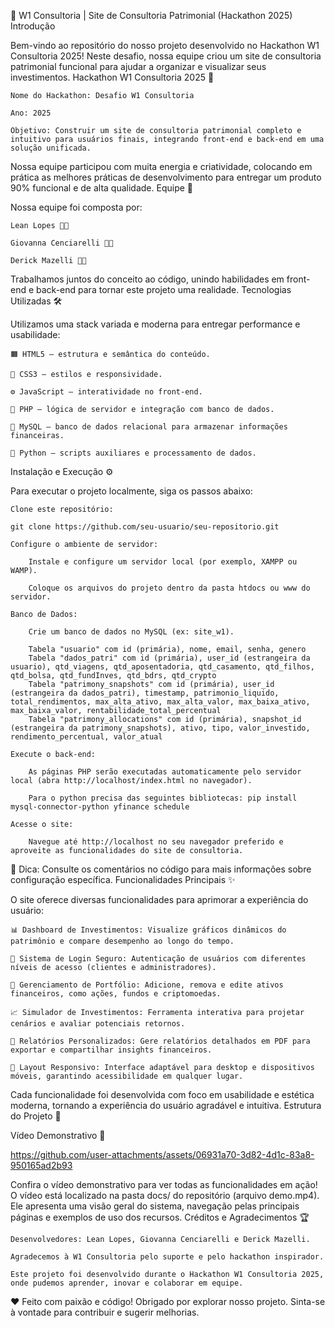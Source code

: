 🌟 W1 Consultoria | Site de Consultoria Patrimonial (Hackathon 2025)
Introdução

Bem-vindo ao repositório do nosso projeto desenvolvido no Hackathon W1 Consultoria 2025! Neste desafio, nossa equipe criou um site de consultoria patrimonial funcional para ajudar a organizar e visualizar seus investimentos.
Hackathon W1 Consultoria 2025 🎉

    Nome do Hackathon: Desafio W1 Consultoria

    Ano: 2025

    Objetivo: Construir um site de consultoria patrimonial completo e intuitivo para usuários finais, integrando front-end e back-end em uma solução unificada.

Nossa equipe participou com muita energia e criatividade, colocando em prática as melhores práticas de desenvolvimento para entregar um produto 90% funcional e de alta qualidade.
Equipe 🚀

Nossa equipe foi composta por:

    Lean Lopes 👨‍💻

    Giovanna Cenciarelli 👩‍💻

    Derick Mazelli 👨‍💻

Trabalhamos juntos do conceito ao código, unindo habilidades em front-end e back-end para tornar este projeto uma realidade.
Tecnologias Utilizadas 🛠️

Utilizamos uma stack variada e moderna para entregar performance e usabilidade:

    🟧 HTML5 – estrutura e semântica do conteúdo.

    🎨 CSS3 – estilos e responsividade.

    ⚙️ JavaScript – interatividade no front-end.

    🐘 PHP – lógica de servidor e integração com banco de dados.

    🐬 MySQL – banco de dados relacional para armazenar informações financeiras.

    🐍 Python – scripts auxiliares e processamento de dados.

Instalação e Execução ⚙️

Para executar o projeto localmente, siga os passos abaixo:

    Clone este repositório:

    git clone https://github.com/seu-usuario/seu-repositorio.git

    Configure o ambiente de servidor:

        Instale e configure um servidor local (por exemplo, XAMPP ou WAMP).

        Coloque os arquivos do projeto dentro da pasta htdocs ou www do servidor.

    Banco de Dados:

        Crie um banco de dados no MySQL (ex: site_w1).

        Tabela "usuario" com id (primária), nome, email, senha, genero
        Tabela "dados_patri" com id (primária), user_id (estrangeira da usuario), qtd_viagens, qtd_aposentadoria, qtd_casamento, qtd_filhos, qtd_bolsa, qtd_fundInves, qtd_bdrs, qtd_crypto 	
        Tabela "patrimony_snapshots" com id (primária), user_id (estrangeira da dados_patri), timestamp, patrimonio_liquido, total_rendimentos, max_alta_ativo,	max_alta_valor,	max_baixa_ativo, max_baixa_valor, rentabilidade_total_percentual 	
        Tabela "patrimony_allocations" com id (primária), snapshot_id (estrangeira da patrimony_snapshots), ativo, tipo, valor_investido, rendimento_percentual, valor_atual 	

    Execute o back-end:

        As páginas PHP serão executadas automaticamente pelo servidor local (abra http://localhost/index.html no navegador).

        Para o python precisa das seguintes bibliotecas: pip install mysql-connector-python yfinance schedule

    Acesse o site:

        Navegue até http://localhost no seu navegador preferido e aproveite as funcionalidades do site de consultoria.

📝 Dica: Consulte os comentários no código para mais informações sobre configuração específica.
Funcionalidades Principais ✨

O site oferece diversas funcionalidades para aprimorar a experiência do usuário:

    📊 Dashboard de Investimentos: Visualize gráficos dinâmicos do patrimônio e compare desempenho ao longo do tempo.

    🔐 Sistema de Login Seguro: Autenticação de usuários com diferentes níveis de acesso (clientes e administradores).

    📝 Gerenciamento de Portfólio: Adicione, remova e edite ativos financeiros, como ações, fundos e criptomoedas.

    📈 Simulador de Investimentos: Ferramenta interativa para projetar cenários e avaliar potenciais retornos.

    📑 Relatórios Personalizados: Gere relatórios detalhados em PDF para exportar e compartilhar insights financeiros.

    📱 Layout Responsivo: Interface adaptável para desktop e dispositivos móveis, garantindo acessibilidade em qualquer lugar.

Cada funcionalidade foi desenvolvida com foco em usabilidade e estética moderna, tornando a experiência do usuário agradável e intuitiva.
Estrutura do Projeto 📂

Vídeo Demonstrativo 🎥


https://github.com/user-attachments/assets/06931a70-3d82-4d1c-83a8-950165ad2b93


Confira o vídeo demonstrativo para ver todas as funcionalidades em ação! O vídeo está localizado na pasta docs/ do repositório (arquivo demo.mp4). Ele apresenta uma visão geral do sistema, navegação pelas principais páginas e exemplos de uso dos recursos.
Créditos e Agradecimentos 🏆

    Desenvolvedores: Lean Lopes, Giovanna Cenciarelli e Derick Mazelli.

    Agradecemos à W1 Consultoria pelo suporte e pelo hackathon inspirador.

    Este projeto foi desenvolvido durante o Hackathon W1 Consultoria 2025, onde pudemos aprender, inovar e colaborar em equipe.

❤️ Feito com paixão e código! Obrigado por explorar nosso projeto. Sinta-se à vontade para contribuir e sugerir melhorias.
